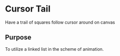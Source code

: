 # Cursor Tail

Have a trail of squares follow cursor around on canvas

## Purpose

To utilize a linked list in the scheme of animation.